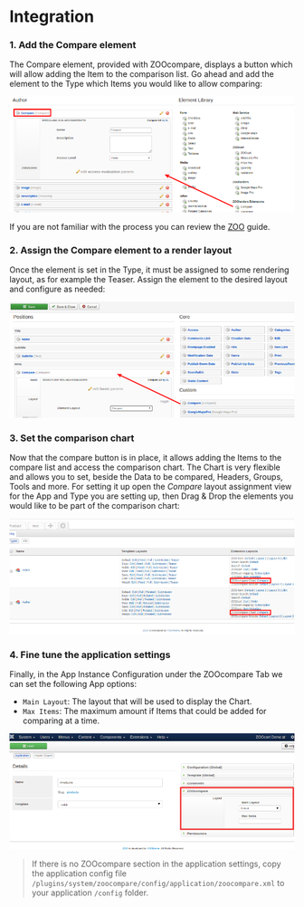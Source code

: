# Integration

### 1. Add the Compare element

The Compare element, provided with ZOOcompare, displays a button which will allow adding the Item to the comparison list. Go ahead and add the element to the Type which Items you would like to allow comparing:

![ZOOcompare - add Compare element to the item type](./assets/compare-add-element.png)

If you are not familiar with the process you can review the [ZOO](https://yootheme.com/support/zoo/item-types#extend-pre-built-item-types) guide.

### 2. Assign the Compare element to a render layout

Once the element is set in the Type, it must be assigned to some rendering layout, as for example the Teaser. Assign the element to the desired layout and configure as needed:

![ZOOcompare - add Compare element to the layout](./assets/compare-add-element-layout.png)

### 3. Set the comparison chart

Now that the compare button is in place, it allows adding the Items to the compare list and access the comparison chart. The Chart is very flexible and allows you to set, beside the Data to be compared, Headers, Groups, Tools and more. For setting it up open the  *Compare* layout assignment view for the App and Type you are setting up, then Drag & Drop the elements you would like to be part of the comparison chart:

![ZOOcompare - Compare layout](./assets/compare-chart-layout.png)

### 4. Fine tune the application settings

Finally, in the App Instance Configuration under the ZOOcompare Tab we can set the following App options:

- `Main Layout`: The layout that will be used to display the Chart.
- `Max Items`: The maximum amount if Items that could be added for comparing at a time.

![ZOOcompare tab in the application settings](./assets/application-zoocompare-tab.png)

> If there is no ZOOcompare section in the application settings, copy the application config file `/plugins/system/zoocompare/config/application/zoocompare.xml` to your application `/config` folder.
